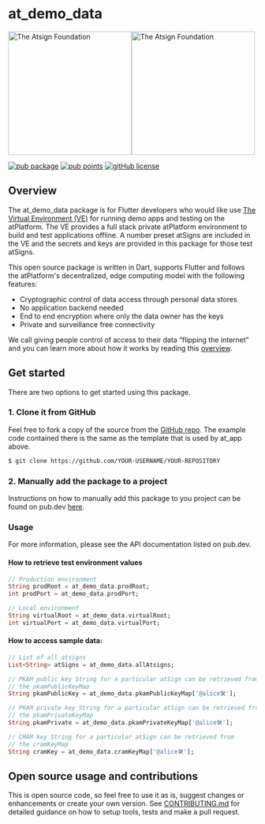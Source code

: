 # at_demo_data

<!---
Adding the atPlatform logos gives a nice look for your readme
-->
<a href="https://atsign.com#gh-light-mode-only"><img width=250px src="https://atsign.com/wp-content/uploads/2022/05/atsign-logo-horizontal-color2022.svg#gh-light-mode-only" alt="The Atsign Foundation"></a><a href="https://atsign.com#gh-dark-mode-only"><img width=250px src="https://atsign.com/wp-content/uploads/2023/08/atsign-logo-horizontal-reverse2022-Color.svg#gh-dark-mode-only" alt="The Atsign Foundation"></a>

<!---
Add a badge bar for your package by replacing at_demo_data below with
your package name below and at_client_sdk with the name of the repo
-->
[![pub package](https://img.shields.io/pub/v/at_demo_data)](https://pub.dev/packages/at_demo_data) [![pub points](https://img.shields.io/pub/points/at_demo_data?logo=dart)](https://pub.dev/packages/at_demo_data/score)  [![gitHub license](https://img.shields.io/badge/license-BSD3-blue.svg)](./LICENSE)

<!--- this is a table version
| [![pub package](https://img.shields.io/pub/v/at_demo_data)](https://pub.dev/packages/at_demo_data) | [![pub points](https://badges.bar/at_demo_data/pub%20points)](https://pub.dev/packages/at_demo_data/score) | [![build status](https://github.com/atsign-foundation/at_client_sdk/actions/workflows/at_client_sdk.yaml/badge.svg?branch=trunk)](https://github.com/atsign-foundation/at_client_sdk/actions/workflows/at_client_sdk.yaml) | [![gitHub license](https://img.shields.io/badge/license-BSD3-blue.svg)](./LICENSE)
|------|------|------|------|------| 
-->
## Overview
<!---
## Who is this for?
The README should be addressed to somebody who's never seen this before.
But also don't assume that they're a novice.
-->
The at_demo_data package is for Flutter developers who would like use [The Virtual Environment (VE)](https://atsign.dev/docs/get-started/the-virtual-environment/) for running demo apps and testing on the atPlatform. The VE provides a full stack private atPlatform environment to build and test applications offline. A number preset atSigns are included in the VE and the secrets and keys are provided in this package for those test atSigns.

<!---
Give some context and state the intent - we welcome contributions - we want
pull requests and to hear about issues. Include the boilerplate language
below to add some context to atPlatform packages 
-->
This open source package is written in Dart, supports Flutter and follows the
atPlatform's decentralized, edge computing model with the following features: 
- Cryptographic control of data access through personal data stores
- No application backend needed
- End to end encryption where only the data owner has the keys
- Private and surveillance free connectivity
 <!--- add package features here -->

We call giving people control of access to their data “flipping the internet”
and you can learn more about how it works by reading this
[overview](https://atsign.com/flip-the-internet/).

<!---
Does this package publish to pub.dev or similar? This README will be the
first thing that developers see there and should be written such that it
lets them quickly assess if it fits their need.
-->
## Get started
There are two options to get started using this package.

<!---
If the package has a template that at_app uses to generate a skeleton app,
that is the quickest way for a developer to assess it and get going with
their app.
-->

<!---
Cloning the repo and example app from GitHub is the next option for a
developer to get started.
-->
### 1. Clone it from GitHub
<!---
Make sure to edit the link below to refer to your package repo.
-->
Feel free to fork a copy of the source from the [GitHub repo](https://github.com/atsign-foundation/at_demos). The example code contained there is the same as the template that is used by at_app above.

```sh
$ git clone https://github.com/YOUR-USERNAME/YOUR-REPOSITORY
```

<!---
The last option is to use the traditionaL instructions for adding the package to a project which can be found on pub.dev. 
Please be sure to replace the package name in the url below the right one for this package.
-->
### 2. Manually add the package to a project

Instructions on how to manually add this package to you project can be found on pub.dev [here](https://pub.dev/packages/at_demo_data/install).


<!---
Add details on how to use the package in an application
-->

### Usage

<!---
Make sure your source code annotations are clear and comprehensive.
-->
For more information, please see the API documentation listed on pub.dev.

<!---
If we have any pages for these docs on atsign.dev site, it would be 
good to add links.(optional)
-->

#### How to retrieve test environment values
```dart
// Production environment
String prodRoot = at_demo_data.prodRoot;
int prodPort = at_demo_data.prodPort;

// Local environment
String virtualRoot = at_demo_data.virtualRoot;
int virtualPort = at_demo_data.virtualPort;
```

#### How to access sample data:
```dart
// List of all atsigns
List<String> atSigns = at_demo_data.allAtsigns;

// PKAM public key String for a particular atSign can be retrieved from 
// the pkamPublicKeyMap
String pkamPublicKey = at_demo_data.pkamPublicKeyMap['@alice🛠'];

// PKAM private key String for a particular atSign can be retrieved from 
// the pkamPrivateKeyMap
String pkamPrivate = at_demo_data.pkamPrivateKeyMap['@alice🛠'];

// CRAM key String for a particular atSign can be retrieved from 
// the cramKeyMap
String cramKey = at_demo_data.cramKeyMap['@alice🛠'];
```

<!---
You should include language like below if you would like others to contribute
to your package.
-->
## Open source usage and contributions
This is open source code, so feel free to use it as is, suggest changes or 
enhancements or create your own version. See [CONTRIBUTING.md](CONTRIBUTING.md) 
for detailed guidance on how to setup tools, tests and make a pull request.

<!---
Have we correctly acknowledged the work of others (and their Trademarks etc.)
where appropriate (per the conditions of their LICENSE?
-->
<!-- ## Acknowledgement/attribution -->

<!---
Who created this?  
Do they have complete GitHub profiles?  
How can they be contacted?  
Who is going to respond to pull requests?  
-->
<!-- ## Maintainers -->

<!---
## Checklist

- [ ] Writing and style
Does the writing flow, with proper grammar and correct spelling?

- [ ] SEO
Always keep in mind that developers will often use search to find solutions
to their needs. Make sure and add in terms that will help get this package to
the top of the search results for google, pub.dev and medium.com as a minimum.

- [ ] Links
Are the links to external resources correct?
Are the links to other parts of the project correct
(beware stuff carried over from previous repos where the
project might have lived during earlier development)?

- [ ] LICENSE
Which LICENSE are we using?  
Is the LICENSE(.md) file present?  
Does it have the correct dates, legal entities etc.?
-->
